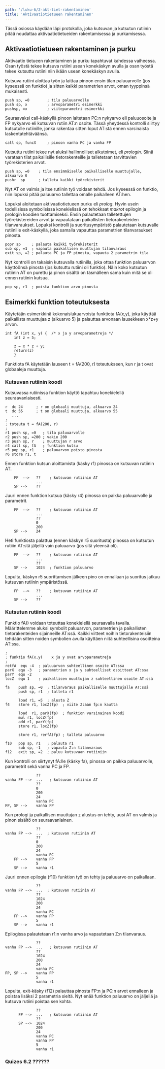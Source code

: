 ```yaml
---
path: '/luku-6/2-akt-tiet-rakentaminen'
title: 'Aktivaatiotietueen rakentaminen'
---
```


<div>
<lead>Tässä osiossa käydään läpi protokolla, joka kutsuvan ja kutsutun rutiinin pitää noudattaa aktivaatiotietueiden rakentamisessa ja purkamisessa.</lead>
</div>


## Aktivaatiotietueen rakentaminen ja purku
Aktivaatio tietueen rakentaminen ja purku tapahtuvat kahdessa vaiheessa. Osan työstä tekee kutsuva rutiini usean konekäskyn avulla ja osan työstä tekee kutsuttu rutiini niin ikään usean konekäskyn avulla. 

Kutsuva rutiini aloittaa työn ja laittaa pinoon ensin tilan paluuarvolle (jos kyseessä on funktio) ja sitten kaikki parametrien arvot, oman tyyppinsä mukaisesti. 

```
push sp, =0        ; tila paluuarvolle                                
push sp, x         ; arvoparametri esimerkki
pushsp, =x         ; viiteparametri esimerkki
```

Seuraavaksi call-käskyllä pinoon laitetaan PC:n nykyarvo eli paluuosoite ja FP nykyarvo eli kutsuvan rutiin AT:n osoite. Tässä yheydessä kontrolli siirtyy kutsutulle rutiinille, jonka rakentaa sitten loput AT:stä ennen varsinaista laskentatehtäväänsä. 

```
call sp, funcX     ; pinoon vanha PC ja vanha FP
```

Kutsuttu rutiini tekee nyt aluksi hallinnolliset alkutoimet, eli _prologin_. Siinä varataan tilat paikallisille tietorakenteille ja talletetaan tarvittavien työrekisterien arvot. 

```
push sp, =0    ; tila ensimmäiselle paikalliselle muuttujalle, alkuarvo 0
pushr  sp      ; talleta kaikki työrekisterit
```

Nyt AT on valmis ja itse rutiinin työ voidaan tehdä. Jos kyseessä on funktio, niin lopuksi pitää paluuarvo tallettaa omalle paikalleen AT:hen.

Lopuksi aloitetaan aktivaatiotietueen purku eli _prolog_. Hyvin usein todellisissa symbolisissa konekielissä on tehokkaat _makrot_ epilogin ja prologin koodien tuottamiseksi. Ensin palautetaan talletettujen työrekistereiden arvot ja vapautataan paikallisten tietorakenteiden tilanvaraukset. Lopuksi kontrolli ja suoritusympäristö palautetaan kutsuvalle rutiinille exit-käskyllä, joka samalla vapauttaa parametrien tilanvaraukset pinosta.

```
popr sp     ; palauta kaikki työrekisterit
sub sp, =1  ; vapauta paikallisen muuttujan tilanvaraus
exit sp, =2 ; palauta PC ja FP pinosta, vapauta 2 parametrin tila
```

Nyt kontrolli on takaisin kutsuvalla rutiinilla, joka ottaa funktion paluuarvon käyttöönsä pinosta (jos kutsuttu rutiini oli funktio). Näin koko kutsutun rutiinin AT on purettu ja pinon sisältö on täsmälleen sama kuin mitä se oli ennen rutiinin kutsua.

```
pop sp, r1  ; poista funktion arvo pinosta
```


## Esimerkki funktion toteutuksesta
Käytetään esimerkkinä kokonaislukuarvoista funktiota fA(x,y), joka käyttää paikallista muuttujaa z (alkuarvo 5) ja palauttaa arvonaan lausekkeen x\*z+y arvon. 

```
int fA (int x, y) {  /* x ja y arvoparametreja */
    int z = 5;
    
    z = x * z + y;
    return(z)
    }
```

Funktiota fA käytetään lauseen t = fA(200, r) toteutukseen, kun r ja t ovat globaaleja muuttuja.

### Kutsuvan rutiinin koodi
Kutsuvassa rutiinissa funktion käyttö tapahtuu konekielellä seuraavanlaisesti.

```
r  dc 24      ; r on globaali muuttuja, alkuarvo 24
t  dc 55      ; t on globaali muuttuja, alkuarvo 55
   ...
;   
; toteuta t = fA(200, r)
;
r1 push sp, =0   ; tila paluuarvolle
r2 push sp, =200 ; vakio 200
r3 push sp, r    ; muuttujan r arvo
r4 call sp, fA   ; funktion kutsu
r5 pop sp, r1    ; paluuarvon poisto pinosta
r6 store r1, t

```
Ennen funktion kutsun aloittamista (käsky r1) pinossa on kutsuvan rutiinin AT.

```
    FP  -->   ??    ; kutsuvan rutiinin AT
              ...
    SP -->    ??
```


Juuri ennen funktion kutsua (käsky r4) pinossa on paikka paluuarvolle ja parametrit.

```
    FP  -->   ??    ; kutsuvan rutiinin AT
              ...
              ??
              0
              200
    SP -->    24
```

Heti funktiosta palattua (ennen käskyn r5 suoritusta) pinossa on kutsutun rutiiin AT:stä jäljellä vain paluuarvo (jos sitä yleensä oli).

```
    FP  -->   ??    ; kutsuvan rutiinin AT
              ...
              ??
    SP -->    1024  ; funktion paluuarvo
```

Lopulta, käskyn r5 suorittamisen jälkeen pino on ennallaan ja suoritus jatkuu kutsuvan rutiinin ympäristössä.

```
    FP  -->   ??    ; kutsuvan rutiinin AT
              ...
    SP -->    ??
```

### Kutsutun rutiinin koodi
Funktio fA() voidaan toteuttaa konekielellä seuraavalla tavalla. Määrittelemme aluksi symbolit paluuarvon, parametrien ja paikallisten tietorakenteiden sijainneille AT:ssä. Kaikki viitteet noihin tietorakenteisiin tehdään sitten noiden symbolien avulla käyttäen niitä suhteellisina osoitteina AT:ssa.

```
;
; funktio fA(x,y)    x ja y ovat arvoparametreja
;
retfA  equ -4  ; paluuarvon suhteellinen osoite AT:ssa
parX  equ -3   ; parametrien x ja y suhteelliset osoitteet AT:ssa
parY  equ -2   
locZ  equ 1    ; paikallisen muuttujan z suhteellinen osoite AT:ssä

fa    push sp, =0  ; tilanvaraus paikalliselle muuttujalle AT:ssä
      push sp, r1  ; talleta r1
      
      load r1, =5  ; alusta Z
f4    store r1, locZ(fp)  ; viite Z:aan fp:n kautta
      
      load  r1, parX(fp)  ; funktion varsinainen koodi
      mul r1, locZ(fp)
      add r1, parY(fp)
      store r1, locZ(fp)
      
      store r1, rerfA(fp) ; talleta paluuarvo
      
f10   pop sp, r1   ; palauta r1
      sub sp, -1   ; vapauta Z:n tilanvaraus
f12   exit sp, =2  ; paluu kutsuvaan rutiiniin
```

Kun kontrolli on siirtynyt fA:lle (käsky fa), pinossa on paikka paluuarvolle, parametrit sekä vanha PC ja FP.

```
              ??    
vanha FP -->  ...   ; kutsuvan rutiinin AT
              ??
              0
              200
              24
              vanha PC
FP, SP -->    vanha FP
```

Kun prologi ja paikallisen muuttujan z alustus on tehty, uusi AT on valmis ja pinon sisältö on seuraavanlainen.

```
              ??    
vanha FP -->  ...  ; kutsuvan rutiinin AT
              ??
              0
              200
              24
              vanha PC
    FP -->    vanha FP
              5
    SP -->    vanha r1
```

Juuri ennen epilogia (f10) funktion työ on tehty ja paluuarvo on paikallaan.

```
              ??    
vanha FP -->  ...  ; kutsuvan rutiinin AT
              ??
              1024
              200
              24
              vanha PC
    FP -->    vanha FP
              5
    SP -->    vanha r1
```

Epilogissa palautetaan r1:n vanha arvo ja vapautetaan Z:n tilanvaraus.

```
              ??    
vanha FP -->  ...   ; kutsuvan rutiinin AT
              ??
              1024
              200
              24
              vanha PC
FP, SP -->    vanha FP
              5
              vanha r1
```

Lopulta, exit-käsky (f12) palauttaa pinosta FP:n ja PC:n arvot ennalleen ja poistaa lisäksi 2 parametria sieltä. Nyt enää funktion paluuarvo on jäljellä ja kutsuva rutiini poistaa sen kohta.

```
              ??    
      FP -->  ...   ; kutsuvan rutiinin AT
              ??
      SP -->  1024
              200
              24
              vanha PC
              vanha FP
              5
              vanha r1
```

### Quizes 6.2 ??????
<!-- quiz 6.2.?? ???  -->

<div><quiznator id="5caf0493fd9fd71425c6d6c6"></quiznator></div>
